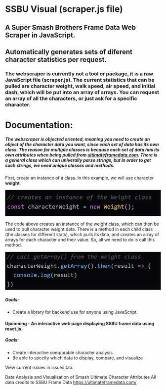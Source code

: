 # SSBU Visual (scraper.js file)

## A Super Smash Brothers Frame Data Web Scraper in JavaScript.
## Automatically generates sets of diferent character statistics per request.

### The webscraper is currently not a tool or package, it is a raw JavaScript file (scraper.js). The current statistics that can be pulled are character weight, walk speed, air speed, and initial dash, which will be put into an array of arrays. You can request an array of all the characters, or just ask for a specific character.

# Documentation:
##### The webscraper is objected oriented, meaning you need to create an object of the character data you want, since each set of data has its own class. The reason for multiple classes is because each set of data has its own attributes when being pulled from [ultimateframedata.com](https://ultimateframedata.com/). There is a general class which can univerally parse strings, but in order to get such strings, we need unique classes and methods.

First, create an instance of a class. In this example, we will use character **weight**.

![Create instance](createinstance.png)

The code above creates an instance of the weight class, which can then be used to pull character weight data.
There is a method in each child class (the classes for different stats), which pulls its data, and creates an array of arrays for each character and their value. So, all we need to do is call this method.

![Get array](getarray.png)






##### Goals:
- Create a library for backend use for anyone using JavaScript.

#### Upcoming - An interactive web page displaying SSBU frame data using react.js.
##### Goals:
- Create interactive comparable character analysis
- Be able to specify which data to display, compare, and visualize

View current issues in issues tab.

Data Analysis and Visualization of Smash Ultimate Character Attributes
All data credits to SSBU Frame Data https://ultimateframedata.com/

